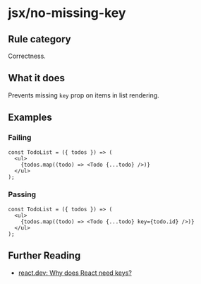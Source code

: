 # jsx/no-missing-key

## Rule category

Correctness.

## What it does

Prevents missing `key` prop on items in list rendering.

## Examples

### Failing

```tsx
const TodoList = ({ todos }) => (
  <ul>
    {todos.map((todo) => <Todo {...todo} />)}
  </ul>
);
```

### Passing

```tsx
const TodoList = ({ todos }) => (
  <ul>
    {todos.map((todo) => <Todo {...todo} key={todo.id} />)}
  </ul>
);
```

## Further Reading

- [react.dev: Why does React need keys?](https://react.dev/learn/rendering-lists#why-does-react-need-keys)
